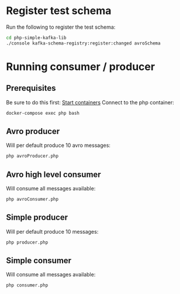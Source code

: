 # Register test schema
Run the following to register the test schema:
```bash
cd php-simple-kafka-lib
./console kafka-schema-registry:register:changed avroSchema
```

# Running consumer / producer
## Prerequisites
Be sure to do this first: [Start containers](./../README.md)
Connect to the php container:
```bash
docker-compose exec php bash
```

## Avro producer
Will per default produce 10 avro messages:
```bash
php avroProducer.php
```

## Avro high level consumer
Will consume all messages available:
```bash
php avroConsumer.php
```

## Simple producer
Will per default produce 10 messages:
```bash
php producer.php
```

## Simple consumer
Will consume all messages available:
```bash
php consumer.php
```
